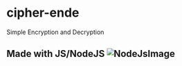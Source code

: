 # cipher-ende
Simple Encryption and Decryption

Made with JS/NodeJS
![NodeJsImage](https://images.g2crowd.com/uploads/product/image/large_detail/large_detail_f0b606abb6d19089febc9faeeba5bc05/nodejs-development-services.png)
---
